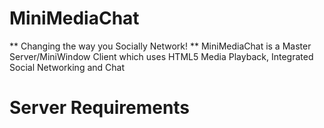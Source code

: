 MiniMediaChat
=============
** Changing the way you Socially Network! **
MiniMediaChat is a Master Server/MiniWindow Client which uses HTML5 
Media Playback, Integrated Social Networking and Chat
# Server Requirements
